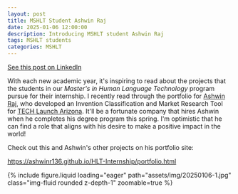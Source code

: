 ```yaml
---
layout: post
title: MSHLT Student Ashwin Raj
date: 2025-01-06 12:00:00
description: Introducing MSHLT student Ashwin Raj
tags: MSHLT students
categories: MSHLT
---
```


[See this post on LinkedIn](https://www.linkedin.com/posts/eric-m-jackson_with-each-new-academic-year-its-inspiring-activity-7282082146414931969-M_56?utm_source=share&utm_medium=member_desktop)

With each new academic year, it's inspiring to read about the projects that the students in our *Master's in Human Language Technology* program pursue for their internship. I recently read through the portfolio for [Ashwin Raj](https://www.linkedin.com/in/ashwin-raj-056140181/), who developed an Invention Classification and Market Research Tool for [TECH Launch Arizona](https://techlaunch.arizona.edu/). It'll be a fortunate company that hires Ashwin when he completes his degree program this spring. I'm optimistic that he can find a role that aligns with his desire to make a positive impact in the world!

Check out this and Ashwin's other projects on his portfolio site:

<https://ashwinr136.github.io/HLT-Internship/portfolio.html>

<div class="row mt-3">
    <div class="col-sm mt-3 mt-md-0">
        {% include figure.liquid loading="eager" path="assets/img/20250106-1.jpg" class="img-fluid rounded z-depth-1" zoomable=true %}
    </div>
</div>